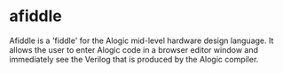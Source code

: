 # afiddle
Afiddle is a 'fiddle' for the Alogic mid-level hardware design language. It allows the user to enter Alogic code in a browser editor window and immediately see the Verilog that is produced by the Alogic compiler.
